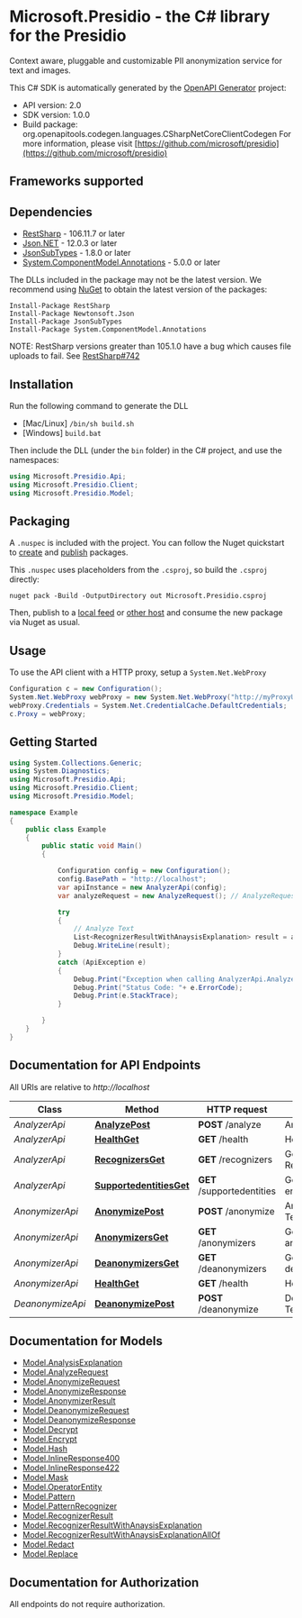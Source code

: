 # Microsoft.Presidio - the C# library for the Presidio

Context aware, pluggable and customizable PII anonymization service for text and images.

This C# SDK is automatically generated by the [OpenAPI Generator](https://openapi-generator.tech) project:

- API version: 2.0
- SDK version: 1.0.0
- Build package: org.openapitools.codegen.languages.CSharpNetCoreClientCodegen
    For more information, please visit [https://github.com/microsoft/presidio](https://github.com/microsoft/presidio)

<a name="frameworks-supported"></a>
## Frameworks supported

<a name="dependencies"></a>
## Dependencies

- [RestSharp](https://www.nuget.org/packages/RestSharp) - 106.11.7 or later
- [Json.NET](https://www.nuget.org/packages/Newtonsoft.Json/) - 12.0.3 or later
- [JsonSubTypes](https://www.nuget.org/packages/JsonSubTypes/) - 1.8.0 or later
- [System.ComponentModel.Annotations](https://www.nuget.org/packages/System.ComponentModel.Annotations) - 5.0.0 or later

The DLLs included in the package may not be the latest version. We recommend using [NuGet](https://docs.nuget.org/consume/installing-nuget) to obtain the latest version of the packages:
```
Install-Package RestSharp
Install-Package Newtonsoft.Json
Install-Package JsonSubTypes
Install-Package System.ComponentModel.Annotations
```

NOTE: RestSharp versions greater than 105.1.0 have a bug which causes file uploads to fail. See [RestSharp#742](https://github.com/restsharp/RestSharp/issues/742)

<a name="installation"></a>
## Installation
Run the following command to generate the DLL
- [Mac/Linux] `/bin/sh build.sh`
- [Windows] `build.bat`

Then include the DLL (under the `bin` folder) in the C# project, and use the namespaces:
```csharp
using Microsoft.Presidio.Api;
using Microsoft.Presidio.Client;
using Microsoft.Presidio.Model;
```
<a name="packaging"></a>
## Packaging

A `.nuspec` is included with the project. You can follow the Nuget quickstart to [create](https://docs.microsoft.com/en-us/nuget/quickstart/create-and-publish-a-package#create-the-package) and [publish](https://docs.microsoft.com/en-us/nuget/quickstart/create-and-publish-a-package#publish-the-package) packages.

This `.nuspec` uses placeholders from the `.csproj`, so build the `.csproj` directly:

```
nuget pack -Build -OutputDirectory out Microsoft.Presidio.csproj
```

Then, publish to a [local feed](https://docs.microsoft.com/en-us/nuget/hosting-packages/local-feeds) or [other host](https://docs.microsoft.com/en-us/nuget/hosting-packages/overview) and consume the new package via Nuget as usual.

<a name="usage"></a>
## Usage

To use the API client with a HTTP proxy, setup a `System.Net.WebProxy`
```csharp
Configuration c = new Configuration();
System.Net.WebProxy webProxy = new System.Net.WebProxy("http://myProxyUrl:80/");
webProxy.Credentials = System.Net.CredentialCache.DefaultCredentials;
c.Proxy = webProxy;
```

<a name="getting-started"></a>
## Getting Started

```csharp
using System.Collections.Generic;
using System.Diagnostics;
using Microsoft.Presidio.Api;
using Microsoft.Presidio.Client;
using Microsoft.Presidio.Model;

namespace Example
{
    public class Example
    {
        public static void Main()
        {

            Configuration config = new Configuration();
            config.BasePath = "http://localhost";
            var apiInstance = new AnalyzerApi(config);
            var analyzeRequest = new AnalyzeRequest(); // AnalyzeRequest | 

            try
            {
                // Analyze Text
                List<RecognizerResultWithAnaysisExplanation> result = apiInstance.AnalyzePost(analyzeRequest);
                Debug.WriteLine(result);
            }
            catch (ApiException e)
            {
                Debug.Print("Exception when calling AnalyzerApi.AnalyzePost: " + e.Message );
                Debug.Print("Status Code: "+ e.ErrorCode);
                Debug.Print(e.StackTrace);
            }

        }
    }
}
```

<a name="documentation-for-api-endpoints"></a>
## Documentation for API Endpoints

All URIs are relative to *http://localhost*

Class | Method | HTTP request | Description
------------ | ------------- | ------------- | -------------
*AnalyzerApi* | [**AnalyzePost**](docs/AnalyzerApi.md#analyzepost) | **POST** /analyze | Analyze Text
*AnalyzerApi* | [**HealthGet**](docs/AnalyzerApi.md#healthget) | **GET** /health | Healthcheck
*AnalyzerApi* | [**RecognizersGet**](docs/AnalyzerApi.md#recognizersget) | **GET** /recognizers | Get Recognizers
*AnalyzerApi* | [**SupportedentitiesGet**](docs/AnalyzerApi.md#supportedentitiesget) | **GET** /supportedentities | Get supported entities
*AnonymizerApi* | [**AnonymizePost**](docs/AnonymizerApi.md#anonymizepost) | **POST** /anonymize | Anonymize Text
*AnonymizerApi* | [**AnonymizersGet**](docs/AnonymizerApi.md#anonymizersget) | **GET** /anonymizers | Get supported anonymizers
*AnonymizerApi* | [**DeanonymizersGet**](docs/AnonymizerApi.md#deanonymizersget) | **GET** /deanonymizers | Get supported deanonymizers
*AnonymizerApi* | [**HealthGet**](docs/AnonymizerApi.md#healthget) | **GET** /health | Healthcheck
*DeanonymizeApi* | [**DeanonymizePost**](docs/DeanonymizeApi.md#deanonymizepost) | **POST** /deanonymize | Deanonymize Text


<a name="documentation-for-models"></a>
## Documentation for Models

 - [Model.AnalysisExplanation](docs/AnalysisExplanation.md)
 - [Model.AnalyzeRequest](docs/AnalyzeRequest.md)
 - [Model.AnonymizeRequest](docs/AnonymizeRequest.md)
 - [Model.AnonymizeResponse](docs/AnonymizeResponse.md)
 - [Model.AnonymizerResult](docs/AnonymizerResult.md)
 - [Model.DeanonymizeRequest](docs/DeanonymizeRequest.md)
 - [Model.DeanonymizeResponse](docs/DeanonymizeResponse.md)
 - [Model.Decrypt](docs/Decrypt.md)
 - [Model.Encrypt](docs/Encrypt.md)
 - [Model.Hash](docs/Hash.md)
 - [Model.InlineResponse400](docs/InlineResponse400.md)
 - [Model.InlineResponse422](docs/InlineResponse422.md)
 - [Model.Mask](docs/Mask.md)
 - [Model.OperatorEntity](docs/OperatorEntity.md)
 - [Model.Pattern](docs/Pattern.md)
 - [Model.PatternRecognizer](docs/PatternRecognizer.md)
 - [Model.RecognizerResult](docs/RecognizerResult.md)
 - [Model.RecognizerResultWithAnaysisExplanation](docs/RecognizerResultWithAnaysisExplanation.md)
 - [Model.RecognizerResultWithAnaysisExplanationAllOf](docs/RecognizerResultWithAnaysisExplanationAllOf.md)
 - [Model.Redact](docs/Redact.md)
 - [Model.Replace](docs/Replace.md)


<a name="documentation-for-authorization"></a>
## Documentation for Authorization

All endpoints do not require authorization.
